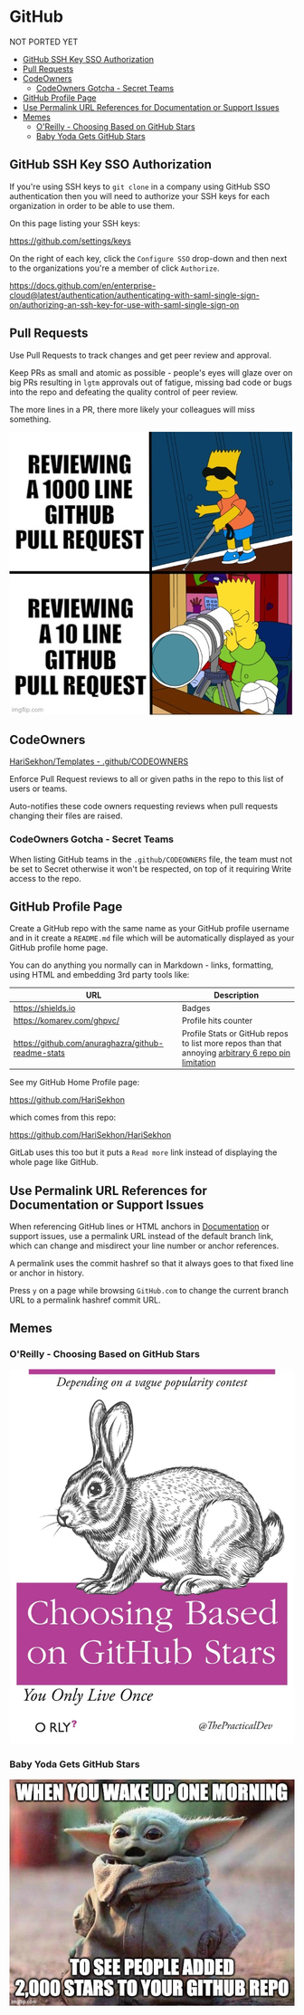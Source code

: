# GitHub

NOT PORTED YET

<!-- INDEX_START -->

- [GitHub SSH Key SSO Authorization](#github-ssh-key-sso-authorization)
- [Pull Requests](#pull-requests)
- [CodeOwners](#codeowners)
  - [CodeOwners Gotcha - Secret Teams](#codeowners-gotcha---secret-teams)
- [GitHub Profile Page](#github-profile-page)
- [Use Permalink URL References for Documentation or Support Issues](#use-permalink-url-references-for-documentation-or-support-issues)
- [Memes](#memes)
  - [O'Reilly - Choosing Based on GitHub Stars](#oreilly---choosing-based-on-github-stars)
  - [Baby Yoda Gets GitHub Stars](#baby-yoda-gets-github-stars)

<!-- INDEX_END -->

## GitHub SSH Key SSO Authorization

If you're using SSH keys to `git clone` in a company using GitHub SSO authentication then you will need
to authorize your SSH keys for each organization in order to be able to use them.

On this page listing your SSH keys:

<https://github.com/settings/keys>

On the right of each key, click the `Configure SSO` drop-down and then next to the organizations you're a member of
click `Authorize`.

<https://docs.github.com/en/enterprise-cloud@latest/authentication/authenticating-with-saml-single-sign-on/authorizing-an-ssh-key-for-use-with-saml-single-sign-on>

## Pull Requests

Use Pull Requests to track changes and get peer review and approval.

Keep PRs as small and atomic as possible -
people's eyes will glaze over on big PRs resulting in `lgtm` approvals out of fatigue,
missing bad code or bugs into the repo and defeating
the quality control of peer review.

The more lines in a PR, there more likely your colleagues will miss something.

![1000 line GitHub PR](images/reviewing_1000_line_github_pull_request.jpeg)

## CodeOwners

[HariSekhon/Templates - .github/CODEOWNERS](https://github.com/HariSekhon/Templates/blob/master/.github/CODEOWNERS)

Enforce Pull Request reviews to all or given paths in the repo to this list of users or teams.

Auto-notifies these code owners requesting reviews when pull requests changing their files are raised.

### CodeOwners Gotcha - Secret Teams

When listing GitHub teams in the `.github/CODEOWNERS` file, the team must not be set to Secret otherwise it won't be
respected, on top of it requiring Write access to the repo.

## GitHub Profile Page

Create a GitHub repo with the same name as your GitHub profile username and in it create a `README.md` file
which will be automatically displayed as your GitHub profile home page.

You can do anything you normally can in Markdown - links, formatting, using HTML and embedding 3rd party tools like:

| URL                                                  | Description                                                                                                                                                |
|------------------------------------------------------|------------------------------------------------------------------------------------------------------------------------------------------------------------|
| <https://shields.io>                                 | Badges                                                                                                                                                     |
| <https://komarev.com/ghpvc/>                         | Profile hits counter                                                                                                                                       |
| <https://github.com/anuraghazra/github-readme-stats> | Profile Stats or GitHub repos to list more repos than that annoying [arbitrary 6 repo pin limitation](https://github.com/orgs/community/discussions/28350) |

See my GitHub Home Profile page:

<https://github.com/HariSekhon>

which comes from this repo:

<https://github.com/HariSekhon/HariSekhon>

GitLab uses this too but it puts a `Read more` link instead of displaying the whole page like GitHub.

## Use Permalink URL References for Documentation or Support Issues

When referencing GitHub lines or HTML anchors in [Documentation](documentation.md) or support issues,
use a permalink URL instead of the default branch link, which can change and misdirect your line number or anchor
references.

A permalink uses the commit hashref so that it always goes to that fixed line or anchor in history.

Press `y` on a page while browsing `GitHub.com` to change the current branch URL to a permalink hashref commit URL.

## Memes

### O'Reilly - Choosing Based on GitHub Stars

![](images/oreilly_book_choosing_by_github_stars_you_only_live_once.webp)

### Baby Yoda Gets GitHub Stars

![Waking up to 2000 More Stars](images/baby_yoda_wake_up_one_morning_2000_stars.jpeg)
